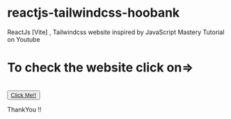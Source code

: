 # reactjs-tailwindcss-hoobank
ReactJs [Vite] , Tailwindcss website inspired by JavaScript Mastery Tutorial on Youtube

<h1>To check the website click on=></h1>
<br>

<button>
  <a href="https://www.rehankaabank.web.app">Click Me!!</a>
</button>


ThankYou !!

